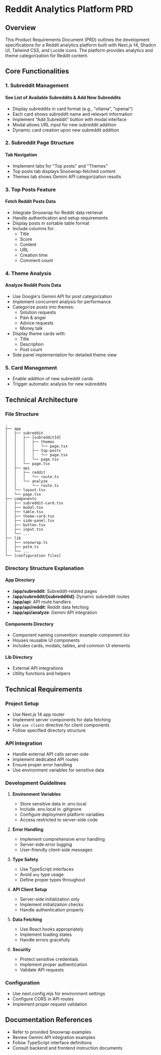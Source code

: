 # Reddit Analytics Platform PRD

## Overview
This Product Requirements Document (PRD) outlines the development specifications for a Reddit analytics platform built with Next.js 14, Shadcn UI, Tailwind CSS, and Lucide icons. The platform provides analytics and theme categorization for Reddit content.

## Core Functionalities

### 1. Subreddit Management
#### See List of Available Subreddits & Add New Subreddits
- Display subreddits in card format (e.g., "ollama", "openai")
- Each card shows subreddit name and relevant information
- Implement "Add Subreddit" button with modal interface
- Modal allows URL input for new subreddit addition
- Dynamic card creation upon new subreddit addition

### 2. Subreddit Page Structure
#### Tab Navigation
- Implement tabs for "Top posts" and "Themes"
- Top posts tab displays Snoowrap-fetched content
- Themes tab shows Gemini API categorization results

### 3. Top Posts Feature
#### Fetch Reddit Posts Data
- Integrate Snoowrap for Reddit data retrieval
- Handle authentication and setup requirements
- Display posts in sortable table format
- Include columns for:
  - Title
  - Score
  - Content
  - URL
  - Creation time
  - Comment count

### 4. Theme Analysis
#### Analyze Reddit Posts Data
- Use Google's Gemini API for post categorization
- Implement concurrent analysis for performance
- Categorize posts into themes:
  - Solution requests
  - Pain & anger
  - Advice requests
  - Money talk
- Display theme cards with:
  - Title
  - Description
  - Post count
- Side panel implementation for detailed theme view

### 5. Card Management
- Enable addition of new subreddit cards
- Trigger automatic analysis for new subreddits

## Technical Architecture

### File Structure
```
.
├── app
│   ├── subreddit
│   │   ├── [subredditId]
│   │   │   ├── themes
│   │   │   │   └── page.tsx
│   │   │   ├── top-posts
│   │   │   │   └── page.tsx
│   │   │   └── page.tsx
│   │   └── page.tsx
│   ├── api
│   │   ├── reddit
│   │   │   └── route.ts
│   │   └── analyze
│   │       └── route.ts
│   └── layout.tsx
│   └── page.tsx
├── components
│   ├── subreddit-card.tsx
│   ├── modal.tsx
│   ├── table.tsx
│   ├── theme-card.tsx
│   ├── side-panel.tsx
│   ├── button.tsx
│   ├── input.tsx
│   └── ...
├── lib
│   ├── snoowrap.ts
│   ├── palm.ts
│   └── ...
└── [configuration files]
```

### Directory Structure Explanation

#### App Directory
- **/app/subreddit**: Subreddit-related pages
- **/app/subreddit/[subredditId]**: Dynamic subreddit routes
- **/app/api**: API route handlers
- **/app/api/reddit**: Reddit data fetching
- **/app/api/analyze**: Gemini API integration

#### Components Directory
- Component naming convention: example-component.tsx
- Houses reusable UI components
- Includes cards, modals, tables, and common UI elements

#### Lib Directory
- External API integrations
- Utility functions and helpers

## Technical Requirements

### Project Setup
- Use Next.js 14 app router
- Implement server components for data fetching
- Use `use client` directive for client components
- Follow specified directory structure

### API Integration
- Handle external API calls server-side
- Implement dedicated API routes
- Ensure proper error handling
- Use environment variables for sensitive data

### Development Guidelines
1. **Environment Variables**
   - Store sensitive data in .env.local
   - Include .env.local in .gitignore
   - Configure deployment platform variables
   - Access restricted to server-side code

2. **Error Handling**
   - Implement comprehensive error handling
   - Server-side error logging
   - User-friendly client-side messages

3. **Type Safety**
   - Use TypeScript interfaces
   - Avoid `any` type usage
   - Define proper types throughout

4. **API Client Setup**
   - Server-side initialization only
   - Implement initialization checks
   - Handle authentication properly

5. **Data Fetching**
   - Use React hooks appropriately
   - Implement loading states
   - Handle errors gracefully

6. **Security**
   - Protect sensitive credentials
   - Implement proper authentication
   - Validate API requests

### Configuration
- Use next.config.mjs for environment settings
- Configure CORS in API routes
- Implement proper request validation

## Documentation References
- Refer to provided Snoowrap examples
- Review Gemini API integration examples
- Follow TypeScript interface definitions
- Consult backend and frontend instruction documents